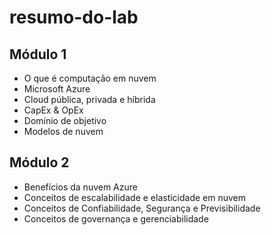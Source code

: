 # resumo-do-lab
## Módulo 1
 - O que é computação em nuvem
 - Microsoft Azure
 - Cloud pública, privada e híbrida
 - CapEx & OpEx
 - Domínio de objetivo
 - Modelos de nuvem

## Módulo 2
 - Benefícios da nuvem Azure
 - Conceitos de escalabilidade e elasticidade em nuvem
 - Conceitos de Confiabilidade, Segurança e Previsibilidade
 - Conceitos de governança e gerenciabilidade

